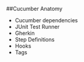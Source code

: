 ##Cucumber Anatomy

* Cucumber dependencies
* JUnit Test Runner
* Gherkin
* Step Definitions
* Hooks
* Tags
